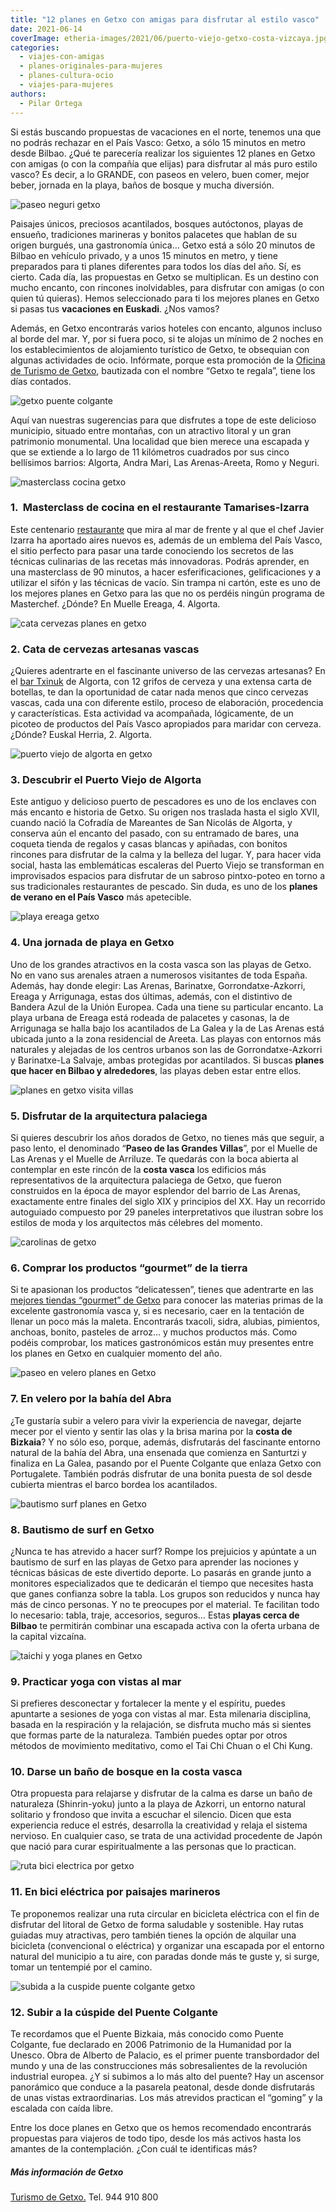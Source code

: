 ```yaml
---
title: "12 planes en Getxo con amigas para disfrutar al estilo vasco"
date: 2021-06-14
coverImage: etheria-images/2021/06/puerto-viejo-getxo-costa-vizcaya.jpg
categories: 
  - viajes-con-amigas
  - planes-originales-para-mujeres
  - planes-cultura-ocio
  - viajes-para-mujeres
authors: 
  - Pilar Ortega
---
```


Si estás buscando propuestas de vacaciones en el norte, tenemos una que no podrás rechazar en el País Vasco: Getxo, a sólo 15 minutos en metro desde Bilbao. ¿Qué te parecería realizar los siguientes 12 planes en Getxo con amigas (o con la compañía que elijas) para disfrutar al más puro estilo vasco? Es decir, a lo GRANDE, con paseos en velero, buen comer, mejor beber, jornada en la playa, baños de bosque y mucha diversión.

![paseo neguri getxo](etheria-images/2021/06/Getxo-paseos-neguri.jpg "Anímate a dar una vuelta por el paseo marítimo.")

Paisajes únicos, preciosos acantilados, bosques autóctonos, playas de ensueño, 
tradiciones marineras y bonitos palacetes que hablan de su origen burgués, una 
gastronomía única… Getxo está a sólo 20 minutos de Bilbao en vehículo privado, y a unos 
15 minutos en metro, y tiene preparados para ti planes diferentes para todos los días 
del año. Sí, es cierto. Cada día, las propuestas en Getxo se multiplican. Es un destino 
con mucho encanto, con rincones inolvidables, para disfrutar con amigas (o con quien tú 
quieras). Hemos seleccionado para ti los mejores planes en Getxo si pasas tus 
**vacaciones en Euskadi**. ¿Nos vamos? 

Además, en Getxo encontrarás varios hoteles con encanto, algunos incluso al borde del 
mar. Y, por si fuera poco, si te alojas un mínimo de 2 noches en los establecimientos de 
alojamiento turístico de Getxo, te obsequian con algunas actividades de ocio. Infórmate, 
porque esta promoción de la [Oficina de Turismo de 
Getxo](https://www.getxo.eus/es/turismo/), bautizada con el nombre “Getxo te regala”, 
tiene los días contados. 

![getxo puente colgante](etheria-images/2021/06/puente-colgante-getxo.jpg "El Puente Bizkaia, conocido como Puente Colgante, une Portugalete y Getxo; y fue declarado Patrimonio de la Humanidad.")

Aquí van nuestras sugerencias para que disfrutes a tope de este delicioso municipio, 
situado entre montañas, con un atractivo litoral y un gran patrimonio monumental. Una 
localidad que bien merece una escapada y que se extiende a lo largo de 11 kilómetros 
cuadrados por sus cinco bellísimos barrios: Algorta, Andra Mari, Las Arenas-Areeta, Romo 
y Neguri. 

![masterclass cocina getxo](etheria-images/2021/06/masterclass-getxo.jpg "Aprender a cocinar en Getxo, todo un privilegio.")

### 1\.  Masterclass de cocina en el restaurante Tamarises-Izarra

Este centenario [restaurante](http://www.tamarisesizarra.com) que mira al mar de frente 
y al que el chef Javier Izarra ha aportado aires nuevos es, además de un emblema del 
País Vasco, el sitio perfecto para pasar una tarde conociendo los secretos de las 
técnicas culinarias de las recetas más innovadoras. Podrás aprender, en una masterclass 
de 90 minutos, a hacer esferificaciones, gelificaciones y a utilizar el sifón y las 
técnicas de vacío. Sin trampa ni cartón, este es uno de los mejores planes en Getxo para 
las que no os perdéis ningún programa de Masterchef. ¿Dónde? En Muelle Ereaga, 4. 
Algorta. 

![cata cervezas planes en getxo](etheria-images/2021/06/cata-cervezas-txinuk-getxo.jpg "Cata de cervezas en © Txinuk, un divertido plan en Getxo.")

### 2\. Cata de cervezas artesanas vascas

¿Quieres adentrarte en el fascinante universo de las cervezas artesanas? En el [bar 
Txinuk](https://txinuk.com/) de Algorta, con 12 grifos de cerveza y una extensa carta de 
botellas, te dan la oportunidad de catar nada menos que cinco cervezas vascas, cada una 
con diferente estilo, proceso de elaboración, procedencia y características. Esta 
actividad va acompañada, lógicamente, de un picoteo de productos del País Vasco 
apropiados para maridar con cerveza. ¿Dónde? Euskal Herria, 2. Algorta. 

![puerto viejo de algorta en getxo](etheria-images/2021/06/puerto-viejo-getxo-costa-vizcaya.jpg "Puerto Viejo de Algorta.")

### 3\. Descubrir el Puerto Viejo de Algorta

Este antiguo y delicioso puerto de pescadores es uno de los enclaves con más encanto e 
historia de Getxo. Su origen nos traslada hasta el siglo XVII, cuando nació la Cofradía 
de Mareantes de San Nicolás de Algorta, y conserva aún el encanto del pasado, con su 
entramado de bares, una coqueta tienda de regalos y casas blancas y apiñadas, con 
bonitos rincones para disfrutar de la calma y la belleza del lugar. Y, para hacer vida 
social, hasta las emblemáticas escaleras del Puerto Viejo se transforman en improvisados 
espacios para disfrutar de un sabroso pintxo-poteo en torno a sus tradicionales 
restaurantes de pescado. Sin duda, es uno de los **planes de verano en el País Vasco** 
más apetecible. 

![playa ereaga getxo](etheria-images/2021/06/playa-ereaga-getxo.jpg "Playa de Ereaga, en Getxo.")

### 4\. Una jornada de playa en Getxo

Uno de los grandes atractivos en la costa vasca son las playas de Getxo. No en vano sus 
arenales atraen a numerosos visitantes de toda España. Además, hay donde elegir: Las 
Arenas, Barinatxe, Gorrondatxe-Azkorri, Ereaga y Arrigunaga, estas dos últimas, además, 
con el distintivo de Bandera Azul de la Unión Europea. Cada una tiene su particular 
encanto. La playa urbana de Ereaga está rodeada de palacetes y casonas, la de Arrigunaga 
se halla bajo los acantilados de La Galea y la de Las Arenas está ubicada junto a la 
zona residencial de Areeta. Las playas con entornos más naturales y alejadas de los 
centros urbanos son las de Gorrondatxe-Azkorri y Barinatxe-La Salvaje, ambas protegidas 
por acantilados. Si buscas **planes** **que hacer en Bilbao y alrededores**, las playas 
deben estar entre ellos. 

![planes en getxo visita villas](etheria-images/2021/06/villas-getxo.jpg "Descubre las villas señoriales de Getxo.")

### 5\. Disfrutar de la arquitectura palaciega

Si quieres descubrir los años dorados de Getxo, no tienes más que seguir, a paso lento, 
el denominado “**Paseo de las Grandes Villas**”, por el Muelle de Las Arenas y el Muelle 
de Arriluze. Te quedarás con la boca abierta al contemplar en este rincón de la **costa 
vasca** los edificios más representativos de la arquitectura palaciega de Getxo, que 
fueron construidos en la época de mayor esplendor del barrio de Las Arenas, exactamente 
entre finales del siglo XIX y principios del XX. Hay un recorrido autoguiado compuesto 
por 29 paneles interpretativos que ilustran sobre los estilos de moda y los arquitectos 
más célebres del momento. 

![carolinas de getxo](etheria-images/2021/06/bollos-carolinas-getxo-835x1024.jpg "Carolinas y bollos de mantequilla de Getxo.")

### 6\. Comprar los productos “gourmet” de la tierra

Si te apasionan los productos “delicatessen”, tienes que adentrarte en las [mejores 
tiendas “gourmet” de Getxo](https://www.getxo.eus/es/turismo/que-hacer/getxo-gourmet) 
para conocer las materias primas de la excelente gastronomía vasca y, si es necesario, 
caer en la tentación de llenar un poco más la maleta. Encontrarás txacoli, sidra, 
alubias, pimientos, anchoas, bonito, pasteles de arroz… y muchos productos más. Como 
podéis comprobar, los matices gastronómicos están muy presentes entre los planes en 
Getxo en cualquier momento del año. 

![paseo en velero planes en Getxo](etheria-images/2021/06/getxo-planes-amigas-velero.jpg "Paseo en velero desde Getxo.")

### 7\. En velero por la bahía del Abra

¿Te gustaría subir a velero para vivir la experiencia de navegar, dejarte mecer por el 
viento y sentir las olas y la brisa marina por la **costa de Bizkaia**? Y no sólo eso, 
porque, además, disfrutarás del fascinante entorno natural de la bahía del Abra, una 
ensenada que comienza en Santurtzi y finaliza en La Galea, pasando por el Puente 
Colgante que enlaza Getxo con Portugalete. También podrás disfrutar de una bonita puesta 
de sol desde cubierta mientras el barco bordea los acantilados. 

![bautismo surf planes en Getxo](etheria-images/2021/06/bautismo-surf-getxo.jpg "Ejercicios preparatorios para practicar surf en Getxo.")

### 8\. Bautismo de surf en Getxo

¿Nunca te has atrevido a hacer surf? Rompe los prejuicios y apúntate a un bautismo de 
surf en las playas de Getxo para aprender las nociones y técnicas básicas de este 
divertido deporte. Lo pasarás en grande junto a monitores especializados que te 
dedicarán el tiempo que necesites hasta que ganes confianza sobre la tabla. Los grupos 
son reducidos y nunca hay más de cinco personas. Y no te preocupes por el material. Te 
facilitan todo lo necesario: tabla, traje, accesorios, seguros… Estas **playas cerca de 
Bilbao** te permitirán combinar una escapada activa con la oferta urbana de la capital 
vizcaína. 

![taichi y yoga planes en Getxo](etheria-images/2021/06/Artes-orientales-playa-getxo.jpg "Deporte y relax en la playa de Getxo.")

### 9\. Practicar yoga con vistas al mar

Si prefieres desconectar y fortalecer la mente y el espíritu, puedes apuntarte a 
sesiones de yoga con vistas al mar. Esta milenaria disciplina, basada en la respiración 
y la relajación, se disfruta mucho más si sientes que formas parte de la naturaleza. 
También puedes optar por otros métodos de movimiento meditativo, como el Tai Chi Chuan o 
el Chi Kung. 

### 10\. Darse un baño de bosque en la costa vasca

Otra propuesta para relajarse y disfrutar de la calma es darse un baño de naturaleza 
(Shinrin-yoku) junto a la playa de Azkorri, un entorno natural solitario y frondoso que 
invita a escuchar el silencio. Dicen que esta experiencia reduce el estrés, desarrolla 
la creatividad y relaja el sistema nervioso. En cualquier caso, se trata de una 
actividad procedente de Japón que nació para curar espiritualmente a las personas que lo 
practican. 

![ruta bici electrica por getxo](etheria-images/2021/06/getxo-bici-electrica.jpg "Ruta circular en bici eléctrica por Getxo (al fondo) y otros municipios cercanos.")

### 11\. En bici eléctrica por paisajes marineros

Te proponemos realizar una ruta circular en bicicleta eléctrica con el fin de disfrutar 
del litoral de Getxo de forma saludable y sostenible. Hay rutas guiadas muy atractivas, 
pero también tienes la opción de alquilar una bicicleta (convencional o eléctrica) y 
organizar una escapada por el entorno natural del municipio a tu aire, con paradas donde 
más te guste y, si surge, tomar un tentempié por el camino. 

![subida a la cuspide puente colgante getxo](etheria-images/2021/06/getxo-cuspide.jpg "Cúspide del Puente Colgante.")

### 12\. Subir a la cúspide del Puente Colgante

Te recordamos que el Puente Bizkaia, más conocido como Puente Colgante, fue declarado en 
2006 Patrimonio de la Humanidad por la Unesco. Obra de Alberto de Palacio, es el primer 
puente transbordador del mundo y una de las construcciones más sobresalientes de la 
revolución industrial europea. ¿Y si subimos a lo más alto del puente? Hay un ascensor 
panorámico que conduce a la pasarela peatonal, desde donde disfrutarás de unas vistas 
extraordinarias. Los más atrevidos practican el “goming” y la escalada con caída libre. 

Entre los doce planes en Getxo que os hemos recomendado encontrarás propuestas para 
viajeros de todo tipo, desde los más activos hasta los amantes de la contemplación. ¿Con 
cuál te identificas más? 

##### Más información de Getxo

[Turismo de Getxo.](https://www.getxo.eus/es/turismo/) Tel. 944 910 800
